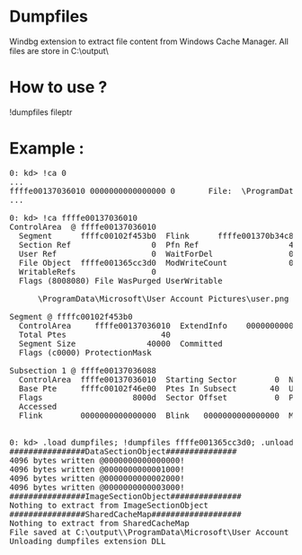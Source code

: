 # Dumpfiles
Windbg extension to extract file content from Windows Cache Manager.
All files are store in C:\output\

# How to use ?
!dumpfiles fileptr

# Example :
<pre>
0: kd> !ca 0
...
ffffe00137036010 0000000000000000 0       File:  \ProgramData\Microsoft\User Account Pictures\user.png
...

0: kd> !ca ffffe00137036010 
ControlArea  @ ffffe00137036010
  Segment      ffffc00102f453b0  Flink      ffffe001370b34c8  Blink        ffffe0013794b528
  Section Ref                 0  Pfn Ref                   4  Mapped Views                0
  User Ref                    0  WaitForDel                0  Flush Count                 0
  File Object  ffffe001365cc3d0  ModWriteCount             0  System Views                0
  WritableRefs                0  
  Flags (8008080) File WasPurged UserWritable 

      \ProgramData\Microsoft\User Account Pictures\user.png

Segment @ ffffc00102f453b0
  ControlArea     ffffe00137036010  ExtendInfo    0000000000000000
  Total Ptes                    40
  Segment Size               40000  Committed                    0
  Flags (c0000) ProtectionMask 

Subsection 1 @ ffffe00137036088
  ControlArea  ffffe00137036010  Starting Sector        0  Number Of Sectors   40
  Base Pte     ffffc00102f46e00  Ptes In Subsect       40  Unused Ptes          0
  Flags                   8000d  Sector Offset          0  Protection           6
  Accessed 
  Flink        0000000000000000  Blink   0000000000000000  MappedViews          0


0: kd> .load dumpfiles; !dumpfiles ffffe001365cc3d0; .unload
################DataSectionObject###############
4096 bytes written @0000000000000000!
4096 bytes written @0000000000001000!
4096 bytes written @0000000000002000!
4096 bytes written @0000000000003000!
################ImageSectionObject###############
Nothing to extract from ImageSectionObject 
################SharedCacheMap###################
Nothing to extract from SharedCacheMap 
File saved at C:\output\\ProgramData\Microsoft\User Account Pictures\user.png
Unloading dumpfiles extension DLL
</pre>